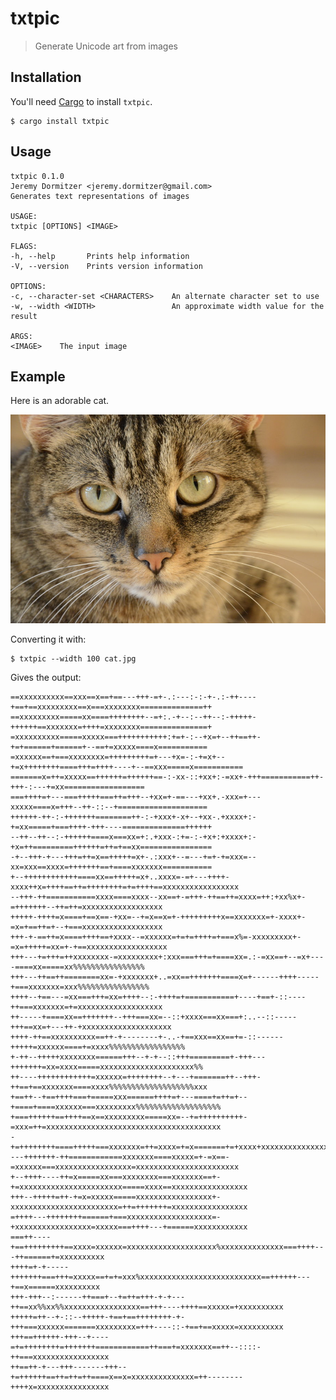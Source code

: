 # txtpic
> Generate Unicode art from images

## Installation
You'll need [Cargo](http://doc.crates.io) to install `txtpic`.

    $ cargo install txtpic

## Usage

    txtpic 0.1.0
    Jeremy Dormitzer <jeremy.dormitzer@gmail.com>
    Generates text representations of images

    USAGE:
    txtpic [OPTIONS] <IMAGE>

    FLAGS:
    -h, --help       Prints help information
    -V, --version    Prints version information

    OPTIONS:
    -c, --character-set <CHARACTERS>    An alternate character set to use
    -w, --width <WIDTH>                 An approximate width value for the result

    ARGS:
    <IMAGE>    The input image

## Example
Here is an adorable cat.

![Adorable cat](./example/cat.jpg)

Converting it with:

    $ txtpic --width 100 cat.jpg

Gives the output:

```
==xxxxxxxxxx==xxx==x==+==---+++-=+-.:---:-:-+-.:-++----+==+==xxxxxxxxx==x===xxxxxxxx==============++
==xxxxxxxxx=====xx====++++++++--=+:.-+--:--++--:-+++++-++++++==xxxxxxx=++++=xxxxxxxx===============+
=xxxxxxxxxx=====xxxxx===+++++++++++:+=+-:--+x=+--++==++-+=+======+======+--==+=xxxxx====x===========
=xxxxxx==+===xxxxxxxx=+++++++++=+---+x=-:-+=x+--+=x++++++++====+++=++++----+--==xxx=====x===========
=======x=++=xxxxx==++++++=++++++==-:-xx-::+xx+:-=xx+-+++===========++-+++-:---+=xx==================
===++++=+---===+++++===++=+++--+xx=+-==---+xx+.-xxx=+---xxxxx====x=+++--++-::--+====================
++++++-++-:-+++++++========++-:-+xxx+-x+--+xx-.+xxxx+:-+=xx=====+===++++-+++----==============++++++
--++--++--:-++++++====x===xx=+:.+xxx-:+=-:-+x+:+xxxx+:-+x=++=========++++++=++=+==xx================
-+--+++-+---+++=++=x==+++++=x+-.:xxx+--=---+=+-+=xxx=--xx=xxx==xxxx=+++++++==+====xxxxxxx===========
+--++++++++++++====xx==+++++=x+..xxxx=-=+---++++-xxxx++x=++++==++=++++++++=+=++++==xxxxxxxxxxxxxxxxx
--+++-++===========xxxx====xxxx--xx==+-=+++-++==++=xxxx=++:+xx%x+-=+++++++--++=++=xxxxxxxxxxxxxxxxxx
+++++-++++=x====+==x==-+xx=--+=x==x=+-+++++++++x==xxxxxxx=+-xxxx+-=x=+==++=+--+===xxxxxxxxxxxxxxxxxx
+++-+-==++=x====++++==+xxxx--=xxxxxx=+=+=++++=+===x%=-xxxxxxxxx+-=x=+++++=xx=+-+==xxxxxxxxxxxxxxxxxx
+++---+=+++=++xxxxxxxx-=xxxxxxxxx+:xxx===+++=+====xx=.:-=xx==+--=x+----====xx=====xx%%%%%%%%%%%%%%%%
+++---++==++========xx=-+xxxxxxx+..=xx==+++++++====x=+------++++-----+===xxxxxxx=xxx%%%%%%%%%%%%%%%%
++++--+==---=xx===+++=xx=++++--:-++++=+===========+----+==+-::----++===xxxxxxx=+=xxxxxxxxxxxxxxxxxxx
++-----+====xx==+++++++--+++===xx=--::+xxxx===xx===+:..--::-----+++==xx=+---++-+xxxxxxxxxxxxxxxxxxxx
++++-++==xxxxxxxxxx==++-+--------+-..-+==xxx==xx==+=-::------+++++=xxxxxx====+=xxxx%%%%%%%%%%%%%%%%%
+-++--+++++xxxxxxxx======+++--+-+--::+++=========+-+++---+++++++=xx=xxxx=====xxxxxxxxxxxxxxxxxxxxx%%
++----++++++++++++=xxxxxx=++++++++--+---+=======++--+++-++==+==xxxxxxx====xxxx%%%%%%%%%%%%%%%%%%%xxx
+==++--+==++++===+=====xxx======++++=+---====+=++=+--+====+====xxxxxx===xxxxxxxxx%%%%%%%%%%%%%%%%%%%
+===++++++==++++==x==xxxxxxxxx=====xx=--+=++++++++++-=xxx=++=xxxxxxxxxxxxxxxxxxxxxxxxxxxxxxxxxxxxxxx
-+=++++++++====+++++===xxxxxxx=++=xxxx=+=x=======+=+xxxx+xxxxxxxxxxxxxxxxxxxxxxxxxxxxxxxxxxxxxxxxxxx
---+++++++-++============xxxxxxx====xxxxx=+-=x==-=xxxxxx===xxxxxxxxxxxxxxxxx=xxxxxxxxxxxxxxxxxxxxxxx
+--++++----++=x=====xx===xxxxxxxx===xxxxxxx==+-+=xxxxxxxxxxxxxxxxxxxxxxx=====xxxx==xxxxxxxxxxxxxxxxx
+++--+++++=++-+=x=xxxxx=====xxxxxxxxxxxxxxxxx+-xxxxxxxxxxxxxxxxxxxxxxxx=++=+++++++=xxxxxxxxxxxxxxxxx
=++++---++++++++======+===xxxxxxxxxxxxxxxxxxx=-+xxxxxxxxxxxxxxxxx=xxxxx===++++---+======xxxxxxxxxxxx
===++----+==+++++++++==xxxx=xxxxxx=xxxxxxxxxxxxxxxxxxxx%xxxxxxxxxxxxxx===++++---++======+=xxxxxxxxxx
++++=+-+-----+++++++===+++=xxxxx==+=+=xxx%xxxxxxxxxxxxxxxxxxxxxxxxxxx==++++++---+==x======xxxxxxxxxx
+++-+++--:------++===+--+=++=+++-+-+---++==xx%%xx%%xxxxxxxxxxxxxxxxx==+++----++++==xxxxx=+xxxxxxxxxx
+++++=++--+-::--+++++-+==+==++++++++-+-+++===xxxxxx=======xxxxxxxxx=+++----::-+==+==xxxxx=xxxxxxxxxx
+++==++++++-+++--+----=+=++++++++=+++++++============++===+=xxxxxxx==++--::::-++===xxxxxxxxxxxxxxxxx
++==++-+---+++-------+++--+=++++++==++=++=++====x==x=xxxxxxxxxxxxxx=++--------++++x=xxxxxxxxxxxxxxxx
```
